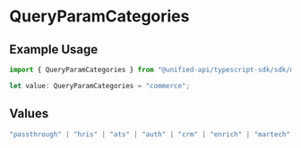 # QueryParamCategories

## Example Usage

```typescript
import { QueryParamCategories } from "@unified-api/typescript-sdk/sdk/models/operations";

let value: QueryParamCategories = "commerce";
```

## Values

```typescript
"passthrough" | "hris" | "ats" | "auth" | "crm" | "enrich" | "martech" | "ticketing" | "uc" | "accounting" | "storage" | "commerce" | "payment" | "genai" | "messaging" | "kms" | "task"
```